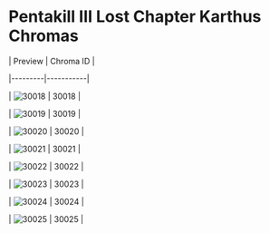 # Pentakill III Lost Chapter Karthus Chromas


| Preview | Chroma ID |

|---------|-----------|

| ![30018](https://raw.communitydragon.org/latest/plugins/rcp-be-lol-game-data/global/default/v1/champion-chroma-images/30/30018.png) | 30018 |

| ![30019](https://raw.communitydragon.org/latest/plugins/rcp-be-lol-game-data/global/default/v1/champion-chroma-images/30/30019.png) | 30019 |

| ![30020](https://raw.communitydragon.org/latest/plugins/rcp-be-lol-game-data/global/default/v1/champion-chroma-images/30/30020.png) | 30020 |

| ![30021](https://raw.communitydragon.org/latest/plugins/rcp-be-lol-game-data/global/default/v1/champion-chroma-images/30/30021.png) | 30021 |

| ![30022](https://raw.communitydragon.org/latest/plugins/rcp-be-lol-game-data/global/default/v1/champion-chroma-images/30/30022.png) | 30022 |

| ![30023](https://raw.communitydragon.org/latest/plugins/rcp-be-lol-game-data/global/default/v1/champion-chroma-images/30/30023.png) | 30023 |

| ![30024](https://raw.communitydragon.org/latest/plugins/rcp-be-lol-game-data/global/default/v1/champion-chroma-images/30/30024.png) | 30024 |

| ![30025](https://raw.communitydragon.org/latest/plugins/rcp-be-lol-game-data/global/default/v1/champion-chroma-images/30/30025.png) | 30025 |